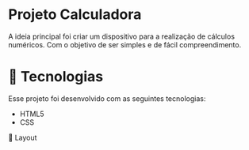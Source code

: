 # Projeto Calculadora 
A ideia principal foi criar um dispositivo para a realização de cálculos numéricos. Com o objetivo de ser simples e de fácil compreendimento.

# 🚀 Tecnologias
Esse projeto foi desenvolvido com as seguintes tecnologias:
* HTML5
* CSS

🔖 Layout
